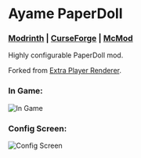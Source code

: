 # Ayame PaperDoll

### [Modrinth](https://modrinth.com/mod/ayame-paperdoll) | [CurseForge](https://www.curseforge.com/minecraft/mc-mods/ayame-paperdoll) | [McMod](https://www.mcmod.cn/404)

Highly configurable PaperDoll mod.

Forked from [Extra Player Renderer](https://github.com/LucunJi/ExtraPlayerRenderer).

### In Game:
![In Game](https://cdn.modrinth.com/data/cached_images/645bade5e9a52fa93b0c148d3bc2a46b9372fbfa.png)
### Config Screen:
![Config Screen](https://cdn.modrinth.com/data/cached_images/4da8ff97ea5541c87d65afac533059fb043a26fc.jpeg)
